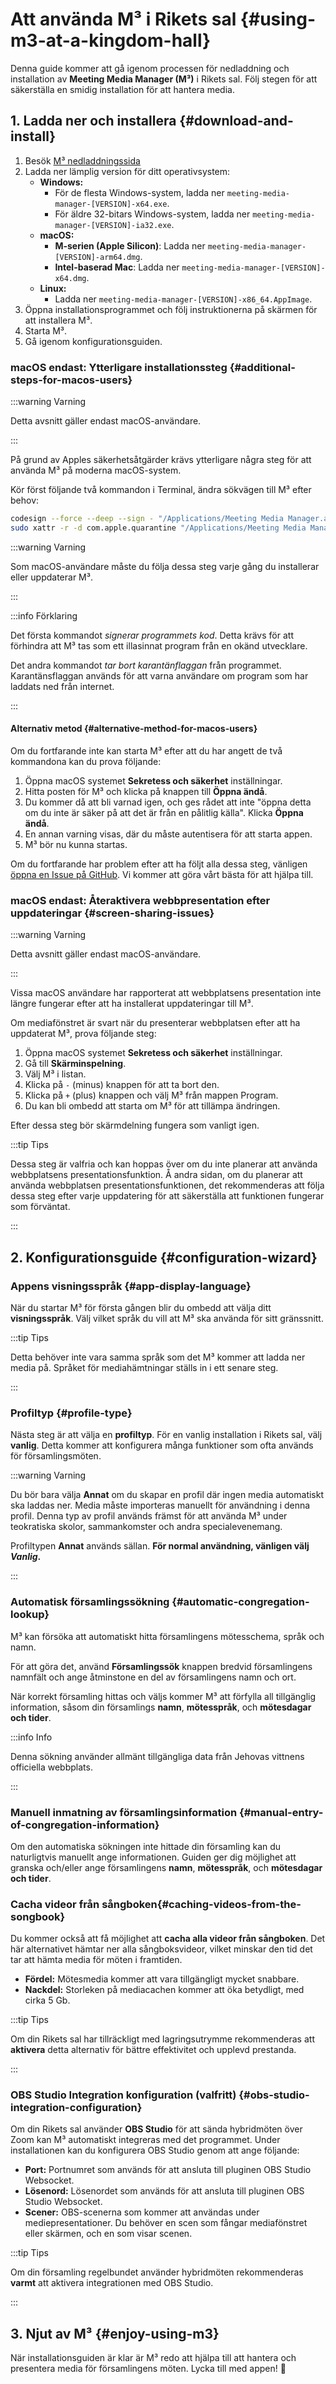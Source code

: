# Att använda M³ i Rikets sal {#using-m3-at-a-kingdom-hall}

Denna guide kommer att gå igenom processen för nedladdning och installation av **Meeting Media Manager (M³)** i Rikets sal. Följ stegen för att säkerställa en smidig installation för att hantera media.

## 1. Ladda ner och installera {#download-and-install}

1. Besök [M³ nedladdningssida](https://github.com/sircharlo/meeting-media-manager/releases/latest)
2. Ladda ner lämplig version för ditt operativsystem:
   - **Windows:**
     - För de flesta Windows-system, ladda ner `meeting-media-manager-[VERSION]-x64.exe`.
     - För äldre 32-bitars Windows-system, ladda ner `meeting-media-manager-[VERSION]-ia32.exe`.
   - **macOS:**
     - **M-serien (Apple Silicon)**: Ladda ner `meeting-media-manager-[VERSION]-arm64.dmg`.
     - **Intel-baserad Mac**: Ladda ner `meeting-media-manager-[VERSION]-x64.dmg`.
   - **Linux:**
     - Ladda ner `meeting-media-manager-[VERSION]-x86_64.AppImage`.
3. Öppna installationsprogrammet och följ instruktionerna på skärmen för att installera M³.
4. Starta M³.
5. Gå igenom konfigurationsguiden.

### macOS endast: Ytterligare installationssteg {#additional-steps-for-macos-users}

:::warning Varning

Detta avsnitt gäller endast macOS-användare.

:::

På grund av Apples säkerhetsåtgärder krävs ytterligare några steg för att använda M³ på moderna macOS-system.

Kör först följande två kommandon i Terminal, ändra sökvägen till M³ efter behov:

```bash
codesign --force --deep --sign - "/Applications/Meeting Media Manager.app"
sudo xattr -r -d com.apple.quarantine "/Applications/Meeting Media Manager.app"
```

:::warning Varning

Som macOS-användare måste du följa dessa steg varje gång du installerar eller uppdaterar M³.

:::

:::info Förklaring

Det första kommandot _signerar programmets kod_. Detta krävs för att förhindra att M³ tas som ett illasinnat program från en okänd utvecklare.

Det andra kommandot _tar bort karantänflaggan_ från programmet. Karantänsflaggan används för att varna användare om program som har laddats ned från internet.

:::

#### Alternativ metod {#alternative-method-for-macos-users}

Om du fortfarande inte kan starta M³ efter att du har angett de två kommandona kan du prova följande:

1. Öppna macOS systemet **Sekretess och säkerhet** inställningar.
2. Hitta posten för M³ och klicka på knappen till **Öppna ändå**.
3. Du kommer då att bli varnad igen, och ges rådet att inte "öppna detta om du inte är säker på att det är från en pålitlig källa". Klicka **Öppna ändå**.
4. En annan varning visas, där du måste autentisera för att starta appen.
5. M³ bör nu kunna startas.

Om du fortfarande har problem efter att ha följt alla dessa steg, vänligen [öppna en Issue på GitHub](https://github.com/sircharlo/meeting-media-manager/issues/new). Vi kommer att göra vårt bästa för att hjälpa till.

### macOS endast: Återaktivera webbpresentation efter uppdateringar {#screen-sharing-issues}

:::warning Varning

Detta avsnitt gäller endast macOS-användare.

:::

Vissa macOS användare har rapporterat att webbplatsens presentation inte längre fungerar efter att ha installerat uppdateringar till M³.

Om mediafönstret är svart när du presenterar webbplatsen efter att ha uppdaterat M³, prova följande steg:

1. Öppna macOS systemet **Sekretess och säkerhet** inställningar.
2. Gå till **Skärminspelning**.
3. Välj M³ i listan.
4. Klicka på `-` (minus) knappen för att ta bort den.
5. Klicka på `+` (plus) knappen och välj M³ från mappen Program.
6. Du kan bli ombedd att starta om M³ för att tillämpa ändringen.

Efter dessa steg bör skärmdelning fungera som vanligt igen.

:::tip Tips

Dessa steg är valfria och kan hoppas över om du inte planerar att använda webbplatsens presentationsfunktion. Å andra sidan, om du planerar att använda webbplatsen presentationsfunktionen, det rekommenderas att följa dessa steg efter varje uppdatering för att säkerställa att funktionen fungerar som förväntat.

:::

## 2. Konfigurationsguide {#configuration-wizard}

### Appens visningsspråk {#app-display-language}

När du startar M³ för första gången blir du ombedd att välja ditt **visningsspråk**. Välj vilket språk du vill att M³ ska använda för sitt gränssnitt.

:::tip Tips

Detta behöver inte vara samma språk som det M³ kommer att ladda ner media på. Språket för mediahämtningar ställs in i ett senare steg.

:::

### Profiltyp {#profile-type}

Nästa steg är att välja en **profiltyp**. För en vanlig installation i Rikets sal, välj **vanlig**. Detta kommer att konfigurera många funktioner som ofta används för församlingsmöten.

:::warning Varning

Du bör bara välja **Annat** om du skapar en profil där ingen media automatiskt ska laddas ner. Media måste importeras manuellt för användning i denna profil. Denna typ av profil används främst för att använda M³ under teokratiska skolor, sammankomster och andra specialevenemang.

Profiltypen **Annat** används sällan. **För normal användning, vänligen välj _Vanlig_.**

:::

### Automatisk församlingssökning {#automatic-congregation-lookup}

M³ kan försöka att automatiskt hitta församlingens mötesschema, språk och namn.

För att göra det, använd **Församlingssök** knappen bredvid församlingens namnfält och ange åtminstone en del av församlingens namn och ort.

När korrekt församling hittas och väljs kommer M³ att förfylla all tillgänglig information, såsom din församlings **namn**, **mötesspråk**, och **mötesdagar och tider**.

:::info Info

Denna sökning använder allmänt tillgängliga data från Jehovas vittnens officiella webbplats.

:::

### Manuell inmatning av församlingsinformation {#manual-entry-of-congregation-information}

Om den automatiska sökningen inte hittade din församling kan du naturligtvis manuellt ange informationen. Guiden ger dig möjlighet att granska och/eller ange församlingens **namn**, **mötesspråk**, och **mötesdagar och tider**.

### Cacha videor från sångboken{#caching-videos-from-the-songbook}

Du kommer också att få möjlighet att **cacha alla videor från sångboken**. Det här alternativet hämtar ner alla sångboksvideor, vilket minskar den tid det tar att hämta media för möten i framtiden.

- **Fördel:** Mötesmedia kommer att vara tillgängligt mycket snabbare.
- **Nackdel:** Storleken på mediacachen kommer att öka betydligt, med cirka 5 Gb.

:::tip Tips

Om din Rikets sal har tillräckligt med lagringsutrymme rekommenderas att **aktivera** detta alternativ för bättre effektivitet och upplevd prestanda.

:::

### OBS Studio Integration konfiguration (valfritt) {#obs-studio-integration-configuration}

Om din Rikets sal använder **OBS Studio** för att sända hybridmöten över Zoom kan M³ automatiskt integreras med det programmet. Under installationen kan du konfigurera OBS Studio genom att ange följande:

- **Port:** Portnumret som används för att ansluta till pluginen OBS Studio Websocket.
- **Lösenord:** Lösenordet som används för att ansluta till pluginen OBS Studio Websocket.
- **Scener:** OBS-scenerna som kommer att användas under mediepresentationer. Du behöver en scen som fångar mediafönstret eller skärmen, och en som visar scenen.

:::tip Tips

Om din församling regelbundet använder hybridmöten rekommenderas **varmt** att aktivera integrationen med OBS Studio.

:::

## 3. Njut av M³ {#enjoy-using-m3}

När installationsguiden är klar är M³ redo att hjälpa till att hantera och presentera media för församlingens möten. Lycka till med appen! :tada:
